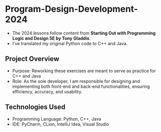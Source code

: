 # Program-Design-Development-2024
- The 2024 lessons follow content from **Starting Out with Programming Logic and Design 5E by Tony Gladdis**.
- I've translated my original Python code to C++ and Java.

## Project Overview
- Purpose: Reworking these exercises are meant to serve as practice for C++ and Java
- Role: As the sole developer, I am responsible for designing and implementing both front-end and back-end functionalities, ensuring efficiency, accuracy, and usability.
  
## Technologies Used
- Programming Language: Python, C++, Java
- IDE: PyCharm, CLion, IntelliJ Idea, Visual Studio
